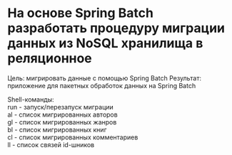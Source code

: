 # На основе Spring Batch разработать процедуру миграции данных из NoSQL хранилища в реляционное

Цель: мигрировать данные с помощью Spring Batch 
Результат: приложение для пакетных обработок данных на Spring Batch

Shell-команды:<br/>
run - запуск/перезапуск миграции<br/>
al - список мигрированных авторов<br/>
gl - список мигрированных жанров<br/>
bl - список мигрированных книг<br/>
cl - список мигрированных комментариев<br/>
ll - список связей id-шников